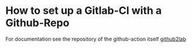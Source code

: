 # How to set up a Gitlab-CI with a Github-Repo

For documentation see the repository of the github-action itself
[github2lab](<https://github.com/jakob-fritz/github2lab_action>)
